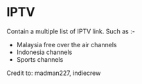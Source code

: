 # IPTV

Contain a multiple list of IPTV link. Such as :-

* Malaysia free over the air channels
* Indonesia channels
* Sports channels

Credit to: madman227, indiecrew
